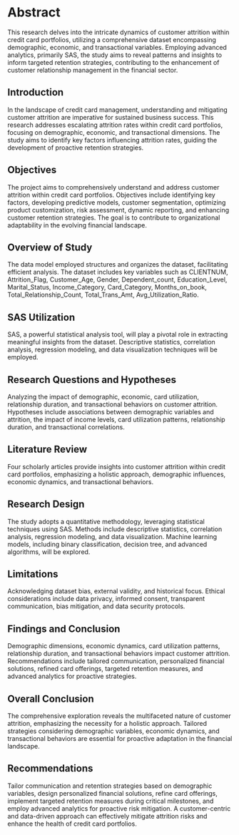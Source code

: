 # Abstract

This research delves into the intricate dynamics of customer attrition within credit card portfolios, utilizing a comprehensive dataset encompassing demographic, economic, and transactional variables. Employing advanced analytics, primarily SAS, the study aims to reveal patterns and insights to inform targeted retention strategies, contributing to the enhancement of customer relationship management in the financial sector.

## Introduction

In the landscape of credit card management, understanding and mitigating customer attrition are imperative for sustained business success. This research addresses escalating attrition rates within credit card portfolios, focusing on demographic, economic, and transactional dimensions. The study aims to identify key factors influencing attrition rates, guiding the development of proactive retention strategies.

## Objectives

The project aims to comprehensively understand and address customer attrition within credit card portfolios. Objectives include identifying key factors, developing predictive models, customer segmentation, optimizing product customization, risk assessment, dynamic reporting, and enhancing customer retention strategies. The goal is to contribute to organizational adaptability in the evolving financial landscape.

## Overview of Study

The data model employed structures and organizes the dataset, facilitating efficient analysis. The dataset includes key variables such as CLIENTNUM, Attrition_Flag, Customer_Age, Gender, Dependent_count, Education_Level, Marital_Status, Income_Category, Card_Category, Months_on_book, Total_Relationship_Count, Total_Trans_Amt, Avg_Utilization_Ratio.

## SAS Utilization

SAS, a powerful statistical analysis tool, will play a pivotal role in extracting meaningful insights from the dataset. Descriptive statistics, correlation analysis, regression modeling, and data visualization techniques will be employed.

## Research Questions and Hypotheses

Analyzing the impact of demographic, economic, card utilization, relationship duration, and transactional behaviors on customer attrition. Hypotheses include associations between demographic variables and attrition, the impact of income levels, card utilization patterns, relationship duration, and transactional correlations.

## Literature Review

Four scholarly articles provide insights into customer attrition within credit card portfolios, emphasizing a holistic approach, demographic influences, economic dynamics, and transactional behaviors.

## Research Design

The study adopts a quantitative methodology, leveraging statistical techniques using SAS. Methods include descriptive statistics, correlation analysis, regression modeling, and data visualization. Machine learning models, including binary classification, decision tree, and advanced algorithms, will be explored.

## Limitations

Acknowledging dataset bias, external validity, and historical focus. Ethical considerations include data privacy, informed consent, transparent communication, bias mitigation, and data security protocols.

## Findings and Conclusion

Demographic dimensions, economic dynamics, card utilization patterns, relationship duration, and transactional behaviors impact customer attrition. Recommendations include tailored communication, personalized financial solutions, refined card offerings, targeted retention measures, and advanced analytics for proactive strategies.

## Overall Conclusion

The comprehensive exploration reveals the multifaceted nature of customer attrition, emphasizing the necessity for a holistic approach. Tailored strategies considering demographic variables, economic dynamics, and transactional behaviors are essential for proactive adaptation in the financial landscape.

## Recommendations

Tailor communication and retention strategies based on demographic variables, design personalized financial solutions, refine card offerings, implement targeted retention measures during critical milestones, and employ advanced analytics for proactive risk mitigation. A customer-centric and data-driven approach can effectively mitigate attrition risks and enhance the health of credit card portfolios.
